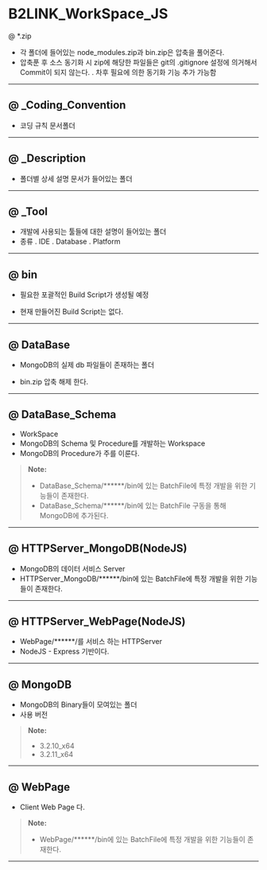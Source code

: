 B2LINK_WorkSpace_JS
===================


@ *.zip
 - 각 폴더에 들어있는 node_modules.zip과 bin.zip은 압축을 풀어준다.
 - 압축푼 후 소스 동기화 시 zip에 해당한 파일들은 git의 .gitignore 설정에 의거해서 Commit이 되지 않는다.
  . 차후 필요에 의한 동기화 기능 추가 가능함
-------------

@ _Coding_Convention
-------------
 - 코딩 규칙 문서폴더
-------------

@ _Description
-------------
 - 폴더별 상세 설명 문서가 들어있는 폴더
-------------

@ _Tool
-------------
 - 개발에 사용되는 툴들에 대한 설명이 들어있는 폴더
 - 종류
  . IDE
  . Database
  . Platform
-------------

@ bin
-------------
 - 필요한 포괄적인 Build Script가 생성될 예정

 - 현재 만들어진 Build Script는 없다.
-------------

@ DataBase
-------------
 - MongoDB의 실제 db 파일들이 존재하는 폴더

 - bin.zip 압축 해제 한다.
-------------

@ DataBase_Schema
-------------
 - WorkSpace
 - MongoDB의 Schema 및 Procedure를 개발하는 Workspace
 - MongoDB의 Procedure가 주를 이룬다.

> **Note:**
> - DataBase_Schema/******/bin에 있는 BatchFile에 특정 개발을 위한 기능들이 존재한다.
> - DataBase_Schema/******/bin에 있는 BatchFile 구동을 통해 MongoDB에 추가된다.
-------------

@ HTTPServer_MongoDB(NodeJS)
-------------
 - MongoDB의 데이터 서비스 Server
 - HTTPServer_MongoDB/******/bin에 있는 BatchFile에 특정 개발을 위한 기능들이 존재한다.
-------------

@ HTTPServer_WebPage(NodeJS)
-------------
 - WebPage/******/를 서비스 하는 HTTPServer
 - NodeJS - Express 기반이다.
-------------

@ MongoDB
-------------
 - MongoDB의 Binary들이 모여있는 폴더
 - 사용 버전
> **Note:**
> - 3.2.10_x64
> - 3.2.11_x64
-------------

@ WebPage
-------------
 - Client Web Page 다.
> **Note:**
> - WebPage/******/bin에 있는 BatchFile에 특정 개발을 위한 기능들이 존재한다.
-------------